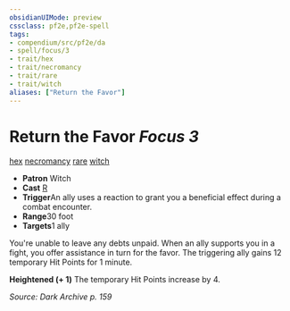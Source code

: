 ```yaml
---
obsidianUIMode: preview
cssclass: pf2e,pf2e-spell
tags:
- compendium/src/pf2e/da
- spell/focus/3
- trait/hex
- trait/necromancy
- trait/rare
- trait/witch
aliases: ["Return the Favor"]
---
```

# Return the Favor *Focus 3*   
[hex](rules/traits/hex-apg.md)  [necromancy](rules/traits/necromancy.md)  [rare](rules/traits/rare.md)  [witch](rules/traits/witch-apg.md)  

- **Patron** Witch
- **Cast** [R](rules/core-rulebook/chapter-9-playing-the-game.md#Actions "Reaction") 
- **Trigger**An ally uses a reaction to grant you a beneficial effect during a combat encounter.
- **Range**30 foot
- **Targets**1 ally

You're unable to leave any debts unpaid. When an ally supports you in a fight, you offer assistance in turn for the favor. The triggering ally gains 12 temporary Hit Points for 1 minute.

**Heightened (+ 1)** The temporary Hit Points increase by 4.

*Source: Dark Archive p. 159*